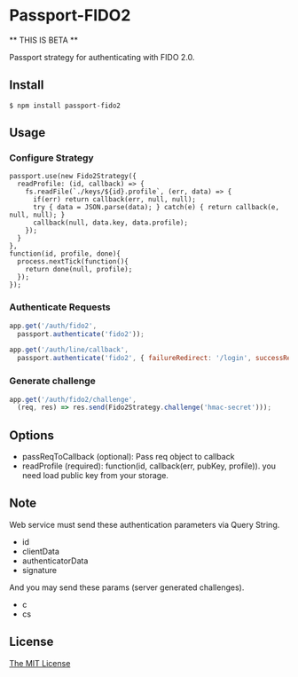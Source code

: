 # Passport-FIDO2

** THIS IS BETA **

Passport strategy for authenticating with FIDO 2.0.

## Install

```
$ npm install passport-fido2
```

## Usage

### Configure Strategy

```
passport.use(new Fido2Strategy({
  readProfile: (id, callback) => {
    fs.readFile(`./keys/${id}.profile`, (err, data) => {
      if(err) return callback(err, null, null);
      try { data = JSON.parse(data); } catch(e) { return callback(e, null, null); }
      callback(null, data.key, data.profile);
    });
  }
},
function(id, profile, done){
  process.nextTick(function(){
    return done(null, profile);
  });
});
```

### Authenticate Requests

```js
app.get('/auth/fido2',
  passport.authenticate('fido2'));

app.get('/auth/line/callback',
  passport.authenticate('fido2', { failureRedirect: '/login', successRedirect: '/' }));

```

### Generate challenge

```js
app.get('/auth/fido2/challenge',
  (req, res) => res.send(Fido2Strategy.challenge('hmac-secret')));

```

## Options

- passReqToCallback (optional): Pass req object to callback
- readProfile (required): function(id, callback(err, pubKey, profile)). you need load public key from your storage.

## Note

Web service must send these authentication parameters via Query String.

- id
- clientData
- authenticatorData
- signature

And you may send these params (server generated challenges).

- c
- cs

## License

[The MIT License](http://opensource.org/licenses/MIT)
